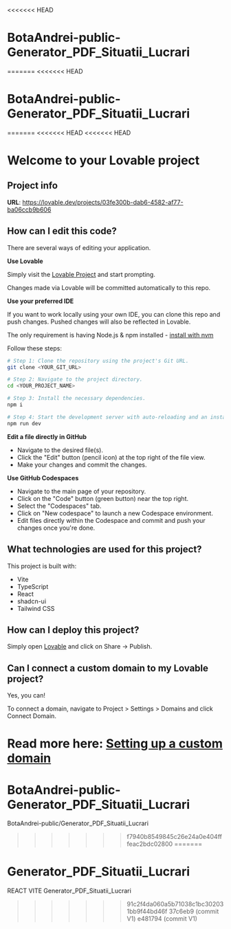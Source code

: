 <<<<<<< HEAD
# BotaAndrei-public-Generator_PDF_Situatii_Lucrari
=======
<<<<<<< HEAD
# BotaAndrei-public-Generator_PDF_Situatii_Lucrari
=======
<<<<<<< HEAD
<<<<<<< HEAD
# Welcome to your Lovable project

## Project info

**URL**: https://lovable.dev/projects/03fe300b-dab6-4582-af77-ba06ccb9b606

## How can I edit this code?

There are several ways of editing your application.

**Use Lovable**

Simply visit the [Lovable Project](https://lovable.dev/projects/03fe300b-dab6-4582-af77-ba06ccb9b606) and start prompting.

Changes made via Lovable will be committed automatically to this repo.

**Use your preferred IDE**

If you want to work locally using your own IDE, you can clone this repo and push changes. Pushed changes will also be reflected in Lovable.

The only requirement is having Node.js & npm installed - [install with nvm](https://github.com/nvm-sh/nvm#installing-and-updating)

Follow these steps:

```sh
# Step 1: Clone the repository using the project's Git URL.
git clone <YOUR_GIT_URL>

# Step 2: Navigate to the project directory.
cd <YOUR_PROJECT_NAME>

# Step 3: Install the necessary dependencies.
npm i

# Step 4: Start the development server with auto-reloading and an instant preview.
npm run dev
```

**Edit a file directly in GitHub**

- Navigate to the desired file(s).
- Click the "Edit" button (pencil icon) at the top right of the file view.
- Make your changes and commit the changes.

**Use GitHub Codespaces**

- Navigate to the main page of your repository.
- Click on the "Code" button (green button) near the top right.
- Select the "Codespaces" tab.
- Click on "New codespace" to launch a new Codespace environment.
- Edit files directly within the Codespace and commit and push your changes once you're done.

## What technologies are used for this project?

This project is built with:

- Vite
- TypeScript
- React
- shadcn-ui
- Tailwind CSS

## How can I deploy this project?

Simply open [Lovable](https://lovable.dev/projects/03fe300b-dab6-4582-af77-ba06ccb9b606) and click on Share -> Publish.

## Can I connect a custom domain to my Lovable project?

Yes, you can!

To connect a domain, navigate to Project > Settings > Domains and click Connect Domain.

Read more here: [Setting up a custom domain](https://docs.lovable.dev/tips-tricks/custom-domain#step-by-step-guide)
=======
# BotaAndrei-public-Generator_PDF_Situatii_Lucrari
BotaAndrei-public/Generator_PDF_Situatii_Lucrari
>>>>>>> f7940b8549845c26e24a0e404fffeac2bdc02800
=======
# Generator_PDF_Situatii_Lucrari
REACT VITE Generator_PDF_Situatii_Lucrari
>>>>>>> 91c2f4da060a5b71038c1bc302031bb9f44bd46f
>>>>>>> 37c6eb9 (commit V1)
>>>>>>> e481794 (commit V1)
